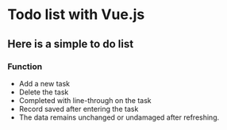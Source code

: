 # Todo list with Vue.js

## Here is a simple to do list

### Function

- Add a new task
- Delete the task
- Completed with line-through on the task
- Record saved after entering the task
- The data remains unchanged or undamaged after refreshing.
